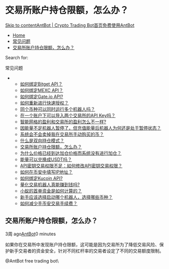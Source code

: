 # 交易所账户持仓限额，怎么办？

[Skip to content](https://www.antrade.io/guide/docs/cn/position-limit-of-exchange-account/#content)[AntBot | Crypto Trading Bot](https://www.antrade.io/guide/docs/cn/)[首页](https://www.antrade.io/guide/docs/cn/)[免费使用AntBot](https://antrade.io/)

* [Home](https://www.antrade.io/guide/docs/cn)
* [常见问题](https://www.antrade.io/guide/docs/cn/cn-1dpg3cthijkng/)
* [交易所账户持仓限额，怎么办？](https://www.antrade.io/guide/docs/cn/position-limit-of-exchange-account/)

Search for:

常见问题

*
  * [如何绑定Bitget API？](https://www.antrade.io/guide/docs/cn/binding\_bitget/)
  * [如何绑定MEXC API？](https://www.antrade.io/guide/docs/cn/binding\_mexc/)
  * [如何绑定Gate.io API?](https://www.antrade.io/guide/docs/cn/binding\_gateio/)
  * [如何重新进行快速授权？](https://www.antrade.io/guide/docs/cn/quickly-reauthorize-binance/)
  * [同个币种可以同时运行多个机器人吗？](https://www.antrade.io/guide/docs/cn/one-crypto-run-multiple-bots/)
  * [在一个账户下可以导入两个交易所的API Key吗？](https://www.antrade.io/guide/docs/cn/two-api-keys-under-one-account/)
  * [智能网格的盈利和交易所的盈利怎么不一样?](https://www.antrade.io/guide/docs/cn/the-profit-difference-in-ai-grid-and-exchange/)
  * [因能量不足机器人暂停了，但充值能量后机器人为何还是处于暂停状态？](https://www.antrade.io/guide/docs/cn/bots-are-stopped-when-purchased-energy/)
  * [系统会不会卖掉我在交易所手动购买的币？](https://www.antrade.io/guide/docs/cn/will-antbot-sell-funds-i-bought/)
  * [什么是双向持仓模式？](https://www.antrade.io/guide/docs/cn/hedge-mode/)
  * [交易所账户持仓限额，怎么办？](https://www.antrade.io/guide/docs/cn/position-limit-of-exchange-account/)
  * [为什么价格已经到达加仓价格而系统没有进行加仓？](https://www.antrade.io/guide/docs/cn/why-is-position-not-added/)
  * [能量可以兑换成USDT吗？](https://www.antrade.io/guide/docs/cn/energy-exchange-usdt/)
  * [API密钥交易权限不足：如何修改API密钥交易权限？](https://www.antrade.io/guide/docs/cn/insufficient-api-trading-permissions/)
  * [如何在币安中填写IP地址？](https://www.antrade.io/guide/docs/cn/ip-address-of-binance/)
  * [如何绑定Kucoin API?](https://www.antrade.io/guide/docs/cn/binding\_kucoin/)
  * [量化交易机器人真能赚到钱吗?](https://www.antrade.io/guide/docs/cn/can-quantitative-trading-robots-really-make-money/)
  * [小蚁的首单资金是如何计算的？](https://www.antrade.io/guide/docs/cn/how-is-antbots-initial-positions-calculated/)
  * [新手应该选择启动哪个机器人，选择哪些币种？](https://www.antrade.io/guide/docs/cn/which-robot-should-a-novice-choose-to-start/)
  * [如何减少手币安交易手续费？](https://www.antrade.io/guide/docs/cn/reducing-trading-fees/)

## 交易所账户持仓限额，怎么办？

3周 ago[AntBot](https://www.antrade.io/guide/docs/cn/author/antbot/)0 minutes

如果你在交易所中发现账户持仓限额，这可能是因为交易所为了降低交易风险、保护新手交易者的资金安全，针对不同杠杆率的交易者设定了不同的交易额度限制。

@AntBot free trading bot\
